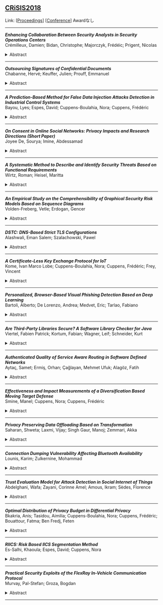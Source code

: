 ## [CRiSIS2018](CRiSIS2018.md)
Link: [[Proceedings](https://link.springer.com/book/10.1007/978-3-030-12143-3)]
[[Conference](https://crisis2018.labri.fr/)]
Awardなし  
***
**_Enhancing Collaboration Between Security Analysts in Security Operations Centers_**  
Crémilleux, Damien; Bidan, Christophe; Majorczyk, Frédéic; Prigent, Nicolas
<details><summary>Abstract</summary>Security Operations Centers (SOCs) collect data related to the information systems they protect and process it to detect suspicious activities. In this paper we explain how a SOC is organized, we highlight the current limitations of SOCs and their consequences regarding the performance of the detection service. We propose a new collaboration process to enhance the cooperation between security analysts in order to quickly process security events and define a better workflow that enables them to efficiently exchange feedback. Finally, we design a prototype corresponding to this new model.</details>

***

**_Outsourcing Signatures of Confidential Documents_**  
Chabanne, Hervé; Keuffer, Julien; Prouff, Emmanuel
<details><summary>Abstract</summary>We describe an industrial case study of the application of zero-knowledge Succinct Non-interactive Argument of Knowledge techniques to enable a client to securely outsource the signature of a confidential document he owns to a digital signature provider. On the one hand, the client gets a valid standard signature of his confidential document while the signature provider learns nothing more from the document than its digest. On the other hand, the signature provider has the guarantee that the client was in possession of his message. We report implementation results to show the practicability of our ideas.</details>

***

**_A Prediction-Based Method for False Data Injection Attacks Detection in Industrial Control Systems_**  
Bayou, Lyes; Espes, David; Cuppens-Boulahia, Nora; Cuppens, Frédéric
<details><summary>Abstract</summary>False data Injection attacks is an important security issue in Industrial Control Systems (ICS). Indeed, this kind of attack based on the manipulation and the transmission of corrupted sensing data, can lead to harmful consequences such as disturbing the infrastructure functioning, interrupting it or more again causing its destruction (overheating of a nuclear reactor). In this paper, we propose an unsupervised machine learning approach for false data injection attack detection. It uses a Recurrent Neural Network (RNN) for building a prediction model of expected sensing data. These latter are compared to received values and an alert security is raised if these values differ significantly.</details>

***

**_On Consent in Online Social Networks: Privacy Impacts and Research Directions (Short Paper)_**  
Joyee De, Sourya; Imine, Abdessamad
<details><summary>Abstract</summary>The EU General Data Protection Regulation (GDPR) recognizes data subject’s consent as a legitimate ground of data processing. At present, consent mechanisms in OSNs are either non-existent or not GDPR compliant. While the absence of consent means a lack of control of the OSN user (data subject) on his personal data, non-compliant consent mechanisms can give them a false sense of control, encouraging them to reveal more personal data than they would have otherwise. GDPR compliance is thus the only way to obtain meaningful consents, thereby protecting user privacy. In this paper, we discuss the characteristics of valid consent as per the GDPR, analyze the present status of consent in OSNs and propose some research directions to arrive at GDPR compliant consent models acceptable to users and OSN providers (data controller). We observe that evaluating privacy risks of consents to data processing activities can be an effective way to help users in their decision to give or refuse consents and hence is an important research direction.</details>

***

**_A Systematic Method to Describe and Identify Security Threats Based on Functional Requirements_**  
Wirtz, Roman; Heisel, Maritta
<details><summary>Abstract</summary>Scenarios in which the security of software-based systems is harmed become more and more frequent. Such scenarios can lead to substantial damage, not only financially, but also in terms of loss of reputation. Hence, it is important to consider those threats to security already in the early stages of software development. However, it is non-trivial to identify all of them in a systematic manner. In particular, the knowledge about threats is not documented in a consistent manner. The Common Vulnerability Scoring System is a well known way to characterize vulnerabilities in a structured way. Our idea is to document threats in a similar way, using a template. A distinguishing feature of our approach is that we relate the threats to the envisaged functionality of the software. Our contribution is two-fold: first, we propose a general template to describe security threats that can be used in the early stages of software development. Second, we define a systematic and semi-automatic procedure to identify relevant threats for a software development project, taking the functionality of the software-to-be into account.</details>

***

**_An Empirical Study on the Comprehensibility of Graphical Security Risk Models Based on Sequence Diagrams_**  
Volden-Freberg, Vetle; Erdogan, Gencer
<details><summary>Abstract</summary>We report on an empirical study in which we evaluate the comprehensibility of graphical versus textual risk annotations in threat models based on sequence diagrams. The experiment was carried out on two separate groups where each group solved tasks related to either graphical or textual annotations. We also examined the efficiency of using these two annotations in terms of the average time each group spent per task. Our study reports that threat models with textual risk annotations are equally comprehensible to corresponding threat models with graphical risk annotations. With respect to efficiency, however, we found out that participants solving tasks related to the graphical annotations spent on average \(23\%\) less time per task.</details>

***

**_DSTC: DNS-Based Strict TLS Configurations_**  
Alashwali, Eman Salem; Szalachowski, Pawel
<details><summary>Abstract</summary>Most TLS clients such as modern web browsers enforce coarse-grained TLS security configurations. They support legacy versions of the protocol that have known design weaknesses, and weak ciphersuites that provide fewer security guarantees (e.g. non Forward-Secrecy), mainly to provide backward compatibility. This opens doors to downgrade attacks, as is the case of the POODLE attack [18], which exploits the client’s silent fallback to downgrade the protocol version to exploit the legacy version’s flaws. To achieve a better balance between security and backward compatibility, we propose a DNS-based mechanism that enables TLS servers to advertise their support for the latest version of the protocol and strong ciphersuites (that provide Forward-Secrecy and Authenticated-Encryption simultaneously). This enables clients to consider prior knowledge about the servers’ TLS configurations to enforce a fine-grained TLS configurations policy. That is, the client enforces strict TLS configurations for connections going to the advertising servers, while enforcing default configurations for the rest of the connections. We implement and evaluate the proposed mechanism and show that it is feasible, and incurs minimal overhead. Furthermore, we conduct a TLS scan for the top 10,000 most visited websites globally, and show that most of the websites can benefit from our mechanism.</details>

***

**_A Certificate-Less Key Exchange Protocol for IoT_**  
Kome, Ivan Marco Lobe; Cuppens-Boulahia, Nora; Cuppens, Frédéric; Frey, Vincent
<details><summary>Abstract</summary>Diffie-Hellman key exchange is a popular cryptographic algorithm that allows Internet protocols to agree on a shared key and negotiate a secure connection. It is used in many protocols including SSH, IPsec, SMTPS, and protocols that rely on TLS. In the Internet of Things (IoT), we cannot rely on the PKI architecture to secure communications due to the growing number of connected things. We are proposing to decentralize the encryption keys management while maintaining the property of authentication and secrecy. We use the ability of each node to build a private channel to create a shared key, safe from the eye of an attacker. Our solution provides a solution to build a certificate-less trusted ecosystem for IoT.</details>

***

**_Personalized, Browser-Based Visual Phishing Detection Based on Deep Learning_**  
Bartoli, Alberto; De Lorenzo, Andrea; Medvet, Eric; Tarlao, Fabiano
<details><summary>Abstract</summary>Phishing defense mechanisms that are close to browsers and that do not rely on any forms of website reputation may be a powerful tool for combating phishing campaigns that are increasingly more targeted and last for increasingly shorter life spans. Browser-based phishing detectors that are specialized for a user-selected set of targeted web sites and that are based only on the overall visual appearance of a target could be a very effective tool in this respect. Approaches of this kind have not been very successful for several reasons, including the difficulty of coping with the large set of genuine pages encountered in normal browser usage without flooding the user with false positives. In this work we intend to investigate whether the power of modern deep learning methodologies for image classification may enable solutions that are more practical and effective. Our experimental assessment of a convolutional neural network resulted in very high classification accuracy for targeted sets of 15 websites (the largest size that we analyzed) even when immersed in a set of login pages taken from 100 websites.</details>

***

**_Are Third-Party Libraries Secure? A Software Library Checker for Java_**  
Viertel, Fabien Patrick; Kortum, Fabian; Wagner, Leif; Schneider, Kurt
<details><summary>Abstract</summary>Nowadays, there are many software libraries for different purposes that are used by various projects. An application is only as secure as its weakest component; thus if an imported library includes a certain vulnerability, an application could get insecure. Therefore a widespread search for existing security flaws within used libraries is necessary. Big databases like the National Vulnerability Database (NVD) comprise reported security incidents and can be utilized to determine whether a software library is secure or not. This classification is a very time-consuming and exhausting task.We have developed a tool-based automated approach for supporting developers in this complex task through heuristics embedded in an eclipse plugin. Documented vulnerabilities stored in databases will be taken into consideration for the security classification of libraries. Weaknesses do not always entail the same consequences; a scoring that identifies the criticality oriented on their potential consequences is applied. In this paper, a method for the enrichment of knowledge containing vulnerability databases is considered.Our approach is focussing on the scope of software weaknesses, which are library reasoned and documented in vulnerability databases. The Java Library Checker was implemented as eclipse plugin for supporting developers to make potential insecure third-party libraries visible to them.</details>

***

**_Authenticated Quality of Service Aware Routing in Software Defined Networks_**  
Aytaç, Samet; Ermiş, Orhan; Çağlayan, Mehmet Ufuk; Alagöz, Fatih
<details><summary>Abstract</summary>Quality of Service (QoS) aware routing is an ongoing and major problem for traditional networks since they are not able to manage network traffic for immense variety of users due to their inflexible and static architectures. Software Defined Networking (SDN) has emerged to remove these limitations by separating the control plane and the data plane to provide centralized control with the help of programmable controllers. Such improvements also make SDN more flexible than traditional networks in terms of achieving QoS-aware routing for large and medium sized networks. However, providing QoS-aware routing in SDN without using any security mechanism may become a challenging issue. For instance, malicious users in the network may escalate their privileges to monopolize resource utilization. The provision of an authentication mechanism that jointly works with QoS-aware routing is expected to solve the issue. In this paper, we propose an Authenticated QoS-Aware Routing (AQoSAR) for Software Defined Networks to determine routing paths of a single user and a group of users in an authenticated manner. AQoSAR consists of the authentication application and the routing application. In the authentication application, we employ Ciphertext Policy Attribute Based Encryption since it easily operates with huge variety of users by defining attributes such as QoS-aware routing metrics. In the routing application, we propose a routing approach based on a metric list rather than a single metric for determining the QoS level of users. To show the applicability of AQoSAR, the security analysis and the performance analysis are presented.</details>

***

**_Effectiveness and Impact Measurements of a Diversification Based Moving Target Defense_**  
Smine, Manel; Cuppens, Nora; Cuppens, Frédéric
<details><summary>Abstract</summary>Moving Target Defense techniques have been proposed to increase uncertainty and apparent complexity for attackers. In this paper, we first study the related work on quantification effectiveness and the impact of a diversification based MTD techniques. Then, we propose a new model that relies mainly on the knowledge that the adversary has about the target system to compute the effectiveness and the impact and also to figure out the optimal MTD diversification of a target system.</details>

***

**_Privacy Preserving Data Offloading Based on Transformation_**  
Saharan, Shweta; Laxmi, Vijay; Singh Gaur, Manoj; Zemmari, Akka
<details><summary>Abstract</summary>Mobile Cloud Computing (MCC) provides a scalable solution for both storage and computation of data over the Cloud. Though offloading benefits the execution performance, it raises new challenges regarding security. Privacy leakage risks prevent users from sharing their private data with third-party services. State-of-the-art approaches used for secure data storage are cryptography based, having an overhead of key management as well as do not support computation on encrypted data on the cloud server. However, homomorphic techniques support computation on encrypted data and generate an encrypted result, are compute intensive and not advisable due to resource constraint nature of mobile devices. This paper proposes a light-weight technique for privacy-preserving data offloading to the mobile cloud servers supporting computation. Our technique offloads the data to multiple servers instead of a single server. We have performed the security analysis for correctness, secrecy and unknown shares using various similarity measures.</details>

***

**_Connection Dumping Vulnerability Affecting Bluetooth Availability_**  
Lounis, Karim; Zulkernine, Mohammad
<details><summary>Abstract</summary>Over the last few years, Bluetooth technology has been deployed in millions of devices including laptops, watches, mobile phones, cars, printer, and many other devices. It has been rapidly adopted as a short-range wireless communication technology for different IoT applications such as smart cities, smart healthcare, and smart grids. Yet, little attention has been paid to Bluetooth security. In this paper, we report a new Bluetooth vulnerability, named connection dumping. We show that this vulnerability can be exploited to affect Bluetooth availability. We generate three attack scenarios which exploit the vulnerability to cause disconnection between Bluetooth devices. We also generate attack scenarios for Bluetooth role switching and connection deprivation. We demonstrate the occurrences of the attacks on Bluetooth devices made by various manufacturers, running different Bluetooth versions and operating systems, and recommend possible mitigations for them.</details>

***

**_Trust Evaluation Model for Attack Detection in Social Internet of Things_**  
Abdelghani, Wafa; Zayani, Corinne Amel; Amous, Ikram; Sèdes, Florence
<details><summary>Abstract</summary>Social Internet of Things (SIoT) is a paradigm in which the Internet of Things (IoT) concept is fused with Social Networks for allowing both people and objects to interact in order to offer a variety of attractive services and applications. However, with this emerging paradigm, people feel wary and cautious. They worry about revealing their data and violating their privacy. Without trustworthy mechanisms to guarantee the reliability of user’s communications and interactions, the SIoT will not reach enough popularity to be considered as a cutting-edge technology. Accordingly, trust management becomes a major challenge to provide qualified services and improved security.Several works in the literature have dealed with this problem and have proposed different trust-models. Nevertheless, proposed models aim to rank the best nodes in the SIoT network. This does not allow to detect different types of attack or malicious nodes.Hence, we overcome these issues through proposing a new trust-evaluation model, able to detect malicious nodes, block and isolate them, in order to obtain a reliable and resilient system. For this, we propose new features to describe and quantify the different behaviors that operate in such system. We formalized and implemented a new function learned and built based on supervised learning, to analyze different features and distinguish malicious behavior from benign ones. Experimentation made on a real data set prove the resilience and the performance of our trust model.</details>

***

**_Optimal Distribution of Privacy Budget in Differential Privacy_**  
Bkakria, Anis; Tasidou, Aimilia; Cuppens-Boulahia, Nora; Cuppens, Frédéric; Bouattour, Fatma; Ben Fredj, Feten
<details><summary>Abstract</summary>Privacy budget management plays an important role when applying differential privacy, as it sets an upper limit in the ability to utilise the private database. In this paper, we explore the possibility of extending the total allocated privacy budget, taking into consideration the data consumer characteristics and the data utilisation context. To this end, we first study the problem of privacy budget distribution in adaptive multi-data consumer differential privacy use cases. Then, we present an extension of the classic differential privacy formal model that allows taking into consideration data consumers’ information disclosure risk when distributing the privacy budget among them. Finally, we define a method that allows to optimally distribute a given privacy budget among a private database’s data consumers.</details>

***

**_RIICS: Risk Based IICS Segmentation Method_**  
Es-Salhi, Khaoula; Espes, David; Cuppens, Nora
<details><summary>Abstract</summary>Nowadays, one of the major challenges in industrial business world is integrating industrial control systems (ICS) with corporate systems (IT) and keeping the integrated system secured. Connecting this two totally different networks has numerous benefits and advantages, but introduces several security problems. Defense-in-depth is one of the most important security measures that should be applied to integrated ICS systems. This security technique consists essentially of “Segmentation” and “Segregation”. Segmentation of an integrated ICS may be based on various types of characteristics such as technical characteristics, business impact, risk levels or other requirements defined by the organization. This paper presents RIICS (Risk based IICS Segmentation) a new segmentation method that aims to simplify security zones identification by focusing on systems characteristics that are really relevant for segmentation especially technical industrial specificities and risk.</details>

***

**_Practical Security Exploits of the FlexRay In-Vehicle Communication Protocol_**  
Murvay, Pal-Stefan; Groza, Bogdan
<details><summary>Abstract</summary>The ever increasing number of electronic control units inside a car demanded more complex buses with higher bandwidth capacities. But even the more recently designed in-vehicle network protocols, e.g., FlexRay, were engineered in thse absence of security concerns and thus they are highly vulnerable to adversarial interventions. In this work, we study the FlexRay protocol specification to identify features that can be used to mount various attacks. The attacks exploit both the physical layer and the data-link layer of the protocol to discard messages from the bus, i.e., DoS attacks, or to spoof messages by inserting adversarial frames and later discarding the genuine frames. We illustrate the feasibility of these attacks on an experimental setup composed of several FlexRay nodes implemented on automotive-grade controllers. While these attacks may not be a surprise, recognizing them may be relevant in preventing potential future exploits.</details>

***

